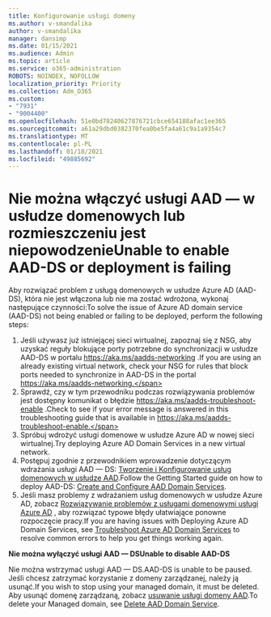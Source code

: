 ```yaml
---
title: Konfigurowanie usługi domeny
ms.author: v-smandalika
author: v-smandalika
manager: dansimp
ms.date: 01/15/2021
ms.audience: Admin
ms.topic: article
ms.service: o365-administration
ROBOTS: NOINDEX, NOFOLLOW
localization_priority: Priority
ms.collection: Adm_O365
ms.custom:
- "7931"
- "9004400"
ms.openlocfilehash: 51e0bd78240627876721cbce654188afac1ee365
ms.sourcegitcommit: a61a29dbd0382370fea0be5fa4a61c9a1a9354c7
ms.translationtype: MT
ms.contentlocale: pl-PL
ms.lasthandoff: 01/18/2021
ms.locfileid: "49885692"
---
```

# <a name="unable-to-enable-aad-ds-or-deployment-is-failing"></a><span data-ttu-id="8a6e1-102">Nie można włączyć usługi AAD — w usłudze domenowych lub rozmieszczeniu jest niepowodzenie</span><span class="sxs-lookup"><span data-stu-id="8a6e1-102">Unable to enable AAD-DS or deployment is failing</span></span>

<span data-ttu-id="8a6e1-103">Aby rozwiązać problem z usługą domenowych w usłudze Azure AD (AAD-DS), która nie jest włączona lub nie ma zostać wdrożona, wykonaj następujące czynności:</span><span class="sxs-lookup"><span data-stu-id="8a6e1-103">To solve the issue of Azure AD domain service (AAD-DS) not being enabled or failing to be deployed, perform the following steps:</span></span>

1. <span data-ttu-id="8a6e1-104">Jeśli używasz już istniejącej sieci wirtualnej, zapoznaj się z NSG, aby uzyskać reguły blokujące porty potrzebne do synchronizacji w usłudze AAD-DS w portalu https://aka.ms/aadds-networking .</span><span class="sxs-lookup"><span data-stu-id="8a6e1-104">If you are using an already existing virtual network, check your NSG for rules that block ports needed to synchronize in AAD-DS in the portal https://aka.ms/aadds-networking.</span></span>
2. <span data-ttu-id="8a6e1-105">Sprawdź, czy w tym przewodniku podczas rozwiązywania problemów jest dostępny komunikat o błędzie  https://aka.ms/aadds-troubleshoot-enable .</span><span class="sxs-lookup"><span data-stu-id="8a6e1-105">Check to see if your error message is answered in this troubleshooting guide that is available in  https://aka.ms/aadds-troubleshoot-enable.</span></span>
3. <span data-ttu-id="8a6e1-106">Spróbuj wdrożyć usługi domenowe w usłudze Azure AD w nowej sieci wirtualnej.</span><span class="sxs-lookup"><span data-stu-id="8a6e1-106">Try deploying Azure AD Domain Services in a new virtual network.</span></span>
4. <span data-ttu-id="8a6e1-107">Postępuj zgodnie z przewodnikiem wprowadzenie dotyczącym wdrażania usługi AAD — DS: [Tworzenie i Konfigurowanie usług domenowych w usłudze AAD](https://docs.microsoft.com/azure/active-directory-domain-services/tutorial-create-instance).</span><span class="sxs-lookup"><span data-stu-id="8a6e1-107">Follow the Getting Started guide on how to deploy AAD-DS: [Create and Configure AAD Domain Services](https://docs.microsoft.com/azure/active-directory-domain-services/tutorial-create-instance).</span></span>
5. <span data-ttu-id="8a6e1-108">Jeśli masz problemy z wdrażaniem usług domenowych w usłudze Azure AD, zobacz [Rozwiązywanie problemów z usługami domenowymi usługi Azure AD](https://docs.microsoft.com/azure/active-directory-domain-services/troubleshoot) , aby rozwiązać typowe błędy ułatwiające ponowne rozpoczęcie pracy.</span><span class="sxs-lookup"><span data-stu-id="8a6e1-108">If you are having issues with Deploying Azure AD Domain Services, see [Troubleshoot Azure AD Domain Services](https://docs.microsoft.com/azure/active-directory-domain-services/troubleshoot) to resolve common errors to help you get things working again.</span></span> 

<span data-ttu-id="8a6e1-109">**Nie można wyłączyć usługi AAD — DS**</span><span class="sxs-lookup"><span data-stu-id="8a6e1-109">**Unable to disable AAD-DS**</span></span>

<span data-ttu-id="8a6e1-110">Nie można wstrzymać usługi AAD — DS.</span><span class="sxs-lookup"><span data-stu-id="8a6e1-110">AAD-DS is unable to be paused.</span></span> <span data-ttu-id="8a6e1-111">Jeśli chcesz zatrzymać korzystanie z domeny zarządzanej, należy ją usunąć.</span><span class="sxs-lookup"><span data-stu-id="8a6e1-111">If you wish to stop using your managed domain, it must be deleted.</span></span>
<span data-ttu-id="8a6e1-112">Aby usunąć domenę zarządzaną, zobacz [usuwanie usługi domeny AAD](https://docs.microsoft.com/azure/active-directory-domain-services/delete-aadds).</span><span class="sxs-lookup"><span data-stu-id="8a6e1-112">To delete your Managed domain, see [Delete AAD Domain Service](https://docs.microsoft.com/azure/active-directory-domain-services/delete-aadds).</span></span>



